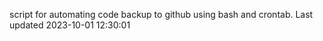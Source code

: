 script for automating code backup to github using bash and crontab. Last updated 2023-10-01 12:30:01
